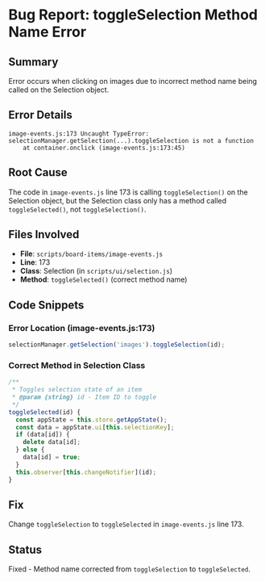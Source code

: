 # Bug Report: toggleSelection Method Name Error

## Summary
Error occurs when clicking on images due to incorrect method name being called on the Selection object.

## Error Details
```
image-events.js:173 Uncaught TypeError: selectionManager.getSelection(...).toggleSelection is not a function
    at container.onclick (image-events.js:173:45)
```

## Root Cause
The code in `image-events.js` line 173 is calling `toggleSelection()` on the Selection object, but the Selection class only has a method called `toggleSelected()`, not `toggleSelection()`.

## Files Involved
- **File**: `scripts/board-items/image-events.js`
- **Line**: 173
- **Class**: Selection (in `scripts/ui/selection.js`)
- **Method**: `toggleSelected()` (correct method name)

## Code Snippets

### Error Location (image-events.js:173)
```javascript
selectionManager.getSelection('images').toggleSelection(id);
```

### Correct Method in Selection Class
```javascript
/**
 * Toggles selection state of an item
 * @param {string} id - Item ID to toggle
 */
toggleSelected(id) {
  const appState = this.store.getAppState();
  const data = appState.ui[this.selectionKey];
  if (data[id]) {
    delete data[id];
  } else {
    data[id] = true;
  }
  this.observer[this.changeNotifier](id);
}
```

## Fix
Change `toggleSelection` to `toggleSelected` in `image-events.js` line 173.

## Status
Fixed - Method name corrected from `toggleSelection` to `toggleSelected`.
